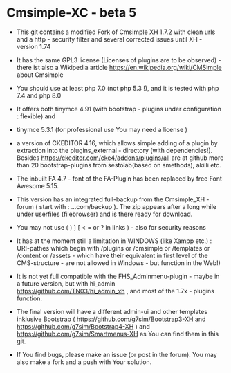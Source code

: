 # Cmsimple-XC - beta 5  

* This git contains a  modified  Fork of Cmsimple XH 1.7.2 with clean urls and a http - security filter and several corrected issues until XH - version 1.74

* It has the same GPL3  license (Licenses of plugins are to be observed) - there ist also a Wikipedia article https://en.wikipedia.org/wiki/CMSimple about Cmsimple

* You should use at least php 7.0 (not php 5.3 !),  and it is tested with php 7.4 and php 8.0

* It offers both tinymce 4.91 (with bootstrap - plugins under configuration : flexible) and 

* tinymce 5.3.1 (for professional use You may need a license )

* a version of CKEDITOR 4.16, which allows simple adding of a plugin by extraction into the plugins_external - directory (with dependencies!). Besides https://ckeditor.com/cke4/addons/plugins/all are at github more than 20 bootstrap-plugins from sestolab(based on smethods), akilli etc. 

* The inbuilt FA 4.7 - font of the FA-Plugin has been replaced by free Font Awesome 5.15.

* This version has an integrated full-backup from the Cmsimple_XH - forum ( start with : ...com/backup ). The zip  appears after a long while under userfiles (filebrowser) and is there ready for download.

* You may not use ( ) ] [ < = or ? in links ) - also for security reasons

* It has at the moment still a limitation in WINDOWS (like Xampp etc.) :  URI-pathes which begin with /plugins or /cmsimple or /templates or   /content or /assets - which have their equivalent in first level of the CMS-structure - are  not allowed in Windows - but function in the Web!) 

* It is not yet full compatible with the FHS_Adminmenu-plugin - maybe in a future version, but with hi_admin https://github.com/TN03/hi_admin_xh , and most of the 1.7x - plugins function.

* The final version will have a different admin-ui and other templates inklusive Bootstrap ( https://github.com/g7sim/Bootstrap3-XH  and https://github.com/g7sim/Bootstrap4-XH ) and https://github.com/g7sim/Smartmenus-XH as You can find them in this git.

* If You find bugs, please make an issue (or post in the forum). You may also make a fork and a push with Your solution.


